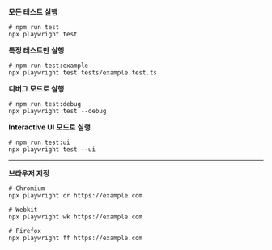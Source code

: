 **모든 테스트 실행**

```shell
# npm run test
npx playwright test
```

**특정 테스트만 실행**

```shell
# npm run test:example
npx playwright test tests/example.test.ts
```

**디버그 모드로 실행**

```shell
# npm run test:debug
npx playwright test --debug
```

**Interactive UI 모드로 실행**

```shell
# npm run test:ui
npx playwright test --ui
```

---

**브라우저 지정**

```shell
# Chromium
npx playwright cr https://example.com

# Webkit
npx playwright wk https://example.com

# Firefox
npx playwright ff https://example.com
```
